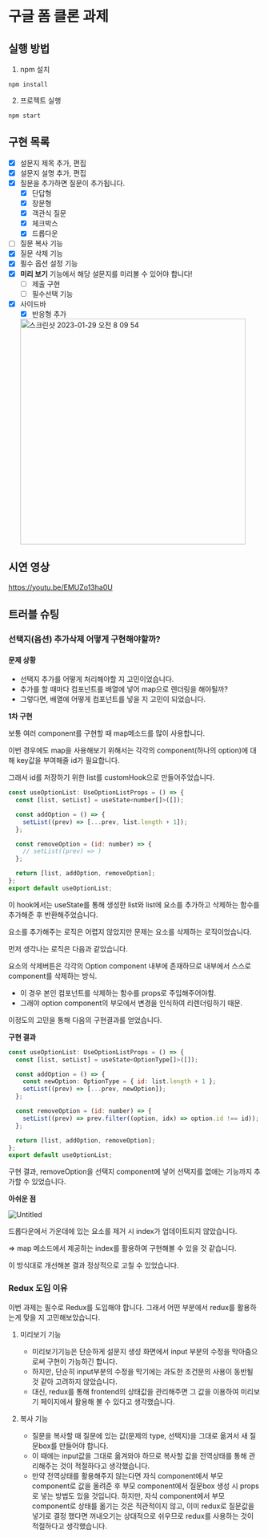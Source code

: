 # 구글 폼 클론 과제

## 실행 방법

1. npm 설치
```
npm install
```

2. 프로젝트 실행
```
npm start
```

## 구현 목록
- [x] 설문지 제목 추가, 편집
- [x] 설문지 설명 추가, 편집
- [x] 질문을 추가하면 질문이 추가됩니다.
    - [x] 단답형
    - [x] 장문형
    - [x] 객관식 질문
    - [x] 체크박스
    - [x] 드롭다운
- [ ] 질문 복사 기능
- [x] 질문 삭제 기능
- [x] 필수 옵션 설정 기능
- [x] **미리 보기** 기능에서 해당 설문지를 미리볼 수 있어야 합니다!
    - [ ] 제출 구현
    - [ ] 필수선택 기능

- [x] 사이드바
    - [x] 반응형 추가
    
    <img width="450" alt="스크린샷 2023-01-29 오전 8 09 54" src="https://user-images.githubusercontent.com/92029332/215295342-7f14f47f-e75c-41c3-bba2-f4b31b915111.png">

## 시연 영상

https://youtu.be/EMUZo13ha0U

## 트러블 슈팅

### 선택지(옵션) 추가삭제 어떻게 구현해야할까?

#### **문제 상황**
- 선택지 추가를 어떻게 처리해야할 지 고민이었습니다.
- 추가를 할 때마다 컴포넌트를 배열에 넣어 map으로 렌더링을 해야될까?
- 그렇다면, 배열에 어떻게 컴포넌트를 넣을 지 고민이 되었습니다.

**1차 구현**

보통 여러 component를 구현할 때 map메소드를 많이 사용합니다.

이번 경우에도 map을 사용해보기 위해서는 각각의 component(하나의 option)에 대해 key값을 부여해줄 id가 필요합니다.

그래서 id를 저장하기 위한 list를 customHook으로 만들어주었습니다.

```jsx
const useOptionList: UseOptionListProps = () => {
  const [list, setList] = useState<number[]>([]);

  const addOption = () => {
    setList((prev) => [...prev, list.length + 1]);
  };

  const removeOption = (id: number) => {
    // setList((prev) => )
  };

  return [list, addOption, removeOption];
};
export default useOptionList;
```

이 hook에서는 useState를 통해 생성한 list와 list에 요소를 추가하고 삭제하는 함수를 추가해준 후 반환해주었습니다.

요소를 추가해주는 로직은 어렵지 않았지만 문제는 요소를 삭제하는 로직이었습니다.

먼저 생각나는 로직은 다음과 같았습니다.

요소의 삭제버튼은 각각의 Option component 내부에 존재하므로 내부에서 스스로 component를 삭제하는 방식.

- 이 경우 본인 컴포넌트를 삭제하는 함수를 props로 주입해주어야함.
- 그래야 option component의 부모에서 변경을 인식하여 리렌더링하기 때문.

이정도의 고민을 통해 다음의 구현결과를 얻었습니다.

**구현 결과**


```jsx
const useOptionList: UseOptionListProps = () => {
  const [list, setList] = useState<OptionType[]>([]);

  const addOption = () => {
    const newOption: OptionType = { id: list.length + 1 };
    setList((prev) => [...prev, newOption]);
  };

  const removeOption = (id: number) => {
    setList((prev) => prev.filter((option, idx) => option.id !== id));
  };

  return [list, addOption, removeOption];
};
export default useOptionList;
```

구현 결과, removeOption을 선택지 component에 넣어 선택지를 없애는 기능까지 추가할 수 있었습니다.

**아쉬운 점**

![Untitled](https://s3.us-west-2.amazonaws.com/secure.notion-static.com/0813fffc-a86b-4127-b6ae-ebc4baf0f1fd/Untitled.png?X-Amz-Algorithm=AWS4-HMAC-SHA256&X-Amz-Content-Sha256=UNSIGNED-PAYLOAD&X-Amz-Credential=AKIAT73L2G45EIPT3X45%2F20230128%2Fus-west-2%2Fs3%2Faws4_request&X-Amz-Date=20230128T231637Z&X-Amz-Expires=86400&X-Amz-Signature=c48e90c824d88993367e0d92b132d1ef15bc84389612ed3fd3f7ba2c1160b101&X-Amz-SignedHeaders=host&response-content-disposition=filename%3D%22Untitled.png%22&x-id=GetObject)

드롭다운에서 가운데에 있는 요소를 제거 시 index가 업데이트되지 않았습니다.

=> map 메소드에서 제공하는 index를 활용하여 구현해볼 수 있을 것 같습니다.

이 방식대로 개선해본 결과 정상적으로 고칠 수 있었습니다.


### Redux 도입 이유

이번 과제는 필수로 Redux를 도입해야 합니다.
그래서 어떤 부분에서 redux를 활용하는게 맞을 지 고민해보았습니다.

1. 미리보기 기능
    - 미리보기기능은 단순하게 설문지 생성 화면에서 input 부분의 수정을 막아줌으로써 구현이 가능하긴 합니다.
    - 하지만, 단순히 input부분의 수정을 막기에는 과도한 조건문의 사용이 동반될 것 같아 고려하지 않았습니다.
    - 대신, redux를 통해 frontend의 상태값을 관리해주면 그 값을 이용하여 미리보기 페이지에서 활용해 볼 수 있다고 생각했습니다.
    
2. 복사 기능
    - 질문을 복사할 때 질문에 있는 값(문제의 type, 선택지)을 그대로 옮겨서 새 질문box를 만들어야 합니다.
    - 이 때에는 input값을 그대로 옮겨와야 하므로 복사할 값을 전역상태를 통해 관리해주는 것이 적절하다고 생각했습니다.
    - 만약 전역상태를 활용해주지 않는다면 자식 component에서 부모 component로 값을 올려준 후 부모 component에서 질문box 생성 시 props로 넣는 방법도 있을 것입니다. 하지만, 자식 component에서 부모 component로 상태를 옮기는 것은 직관적이지 않고, 이미 redux로 질문값을 넣기로 결정 했다면 꺼내오기는 상대적으로 쉬우므로 redux를 사용하는 것이 적절하다고 생각했습니다.
